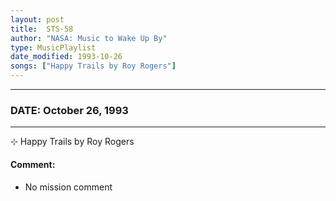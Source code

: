 ```yaml
---
layout: post
title:  STS-58
author: "NASA: Music to Wake Up By"
type: MusicPlaylist
date_modified: 1993-10-26
songs: ["Happy Trails by Roy Rogers"]
---
```


----
### DATE: October 26, 1993
----
⊹ Happy Trails by Roy Rogers

#### Comment:
* No mission comment



<br/>
<center>
	<a target="_blank"
	   href="https://twitter.com/intent/tweet?hashtags=Space,NASA,Playlist,NASAWakeupCalls,SpaceProgram&text={{ page.author}}, '{{ page.songs.first }}' {{ page.title }}, {{ page.date | date: '%B %d, %Y' }}. {{ site.url }}{{ page.url }}&via=nasawakeupcalls"><i class="fab fa-twitter" alt="Tweet this page" style="font-size: 1.3em;"></i></a>
	&nbsp; 	<i class="fas fa-user-astronaut" style="font-size: 1.5em;"></i> &nbsp;
    <a type="amzn" search="'Happy Trails by Roy Rogers'" category="popular music">
    <i class="fab fa-amazon" style="font-size: 1.3em;"></i></a>
</center>
